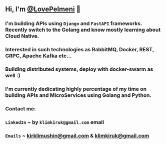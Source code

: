 ## Hi, I'm [@LovePelmeni]("http://github.com/LovePelmeni") 👋
### I'm building APIs using `Django` and `FastAPI` frameworks. Recently switch to the Golang and know mostly learning about Cloud Native.
### Interested in such technologies as RabbitMQ, Docker, REST, GRPC, Apache Kafka etc...

### Building distributed systems, deploy with docker-swarm as well :)

### I'm currently dedicating highly percentage of my time on building APIs and MicroServices using Golang and Python.
### Contact me:

### `LinkedIn` ~ by `klimkiruk@gmail.com` email
### `Emails` ~ kirklimushin@gmail.com & klimkiruk@gmail.com
